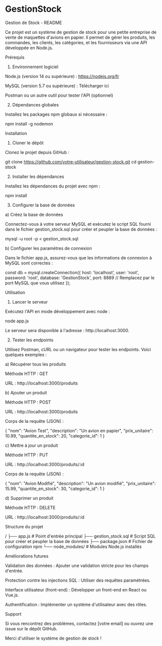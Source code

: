 # GestionStock

Gestion de Stock - README

Ce projet est un système de gestion de stock pour une petite entreprise de vente de maquettes d'avions en papier. Il permet de gérer les produits, les commandes, les clients, les catégories, et les fournisseurs via une API développée en Node.js.

Prérequis

1. Environnement logiciel

Node.js (version 14 ou supérieure) : https://nodejs.org/fr

MySQL (version 5.7 ou supérieure) : Télécharger ici

Postman ou un autre outil pour tester l'API (optionnel)

2. Dépendances globales

Installez les packages npm globaux si nécessaire :

npm install -g nodemon

Installation

1. Cloner le dépôt

Clonez le projet depuis GitHub :

git clone https://github.com/votre-utilisateur/gestion-stock.git
cd gestion-stock

2. Installer les dépendances

Installez les dépendances du projet avec npm :

npm install

3. Configurer la base de données

a) Créez la base de données

Connectez-vous à votre serveur MySQL et exécutez le script SQL fourni dans le fichier gestion_stock.sql pour créer et peupler la base de données :

mysql -u root -p < gestion_stock.sql

b) Configurer les paramètres de connexion

Dans le fichier app.js, assurez-vous que les informations de connexion à MySQL sont correctes :

const db = mysql.createConnection({
  host: 'localhost',
  user: 'root',
  password: 'root',
  database: 'GestionStock',
  port: 8889 // Remplacez par le port MySQL que vous utilisez
});

Utilisation

1. Lancer le serveur

Exécutez l'API en mode développement avec node :

node app.js

Le serveur sera disponible à l'adresse : http://localhost:3000.

2. Tester les endpoints

Utilisez Postman, cURL ou un navigateur pour tester les endpoints. Voici quelques exemples :

a) Récupérer tous les produits

Méthode HTTP : GET

URL : http://localhost:3000/produits

b) Ajouter un produit

Méthode HTTP : POST

URL : http://localhost:3000/produits

Corps de la requête (JSON) :

{
  "nom": "Avion Test",
  "description": "Un avion en papier",
  "prix_unitaire": 10.99,
  "quantite_en_stock": 20,
  "categorie_id": 1
}

c) Mettre à jour un produit

Méthode HTTP : PUT

URL : http://localhost:3000/produits/:id

Corps de la requête (JSON) :

{
  "nom": "Avion Modifié",
  "description": "Un avion modifié",
  "prix_unitaire": 15.99,
  "quantite_en_stock": 30,
  "categorie_id": 1
}

d) Supprimer un produit

Méthode HTTP : DELETE

URL : http://localhost:3000/produits/:id

Structure du projet

/
├── app.js               # Point d'entrée principal
├── gestion_stock.sql    # Script SQL pour créer et peupler la base de données
├── package.json         # Fichier de configuration npm
└── node_modules/        # Modules Node.js installés

Améliorations futures

Validation des données : Ajouter une validation stricte pour les champs d'entrée.

Protection contre les injections SQL : Utiliser des requêtes paramétrées.

Interface utilisateur (front-end) : Développer un front-end en React ou Vue.js.

Authentification : Implémenter un système d'utilisateur avec des rôles.

Support

Si vous rencontrez des problèmes, contactez [votre email] ou ouvrez une issue sur le dépôt GitHub.

Merci d'utiliser le système de gestion de stock !
